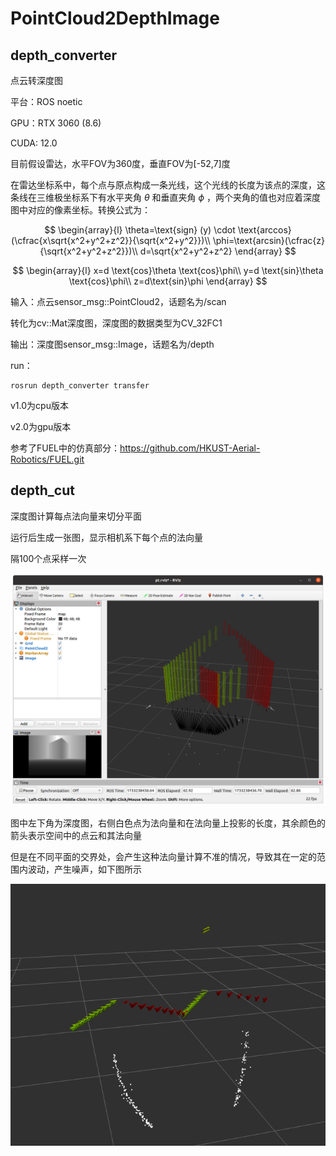 # PointCloud2DepthImage

## depth_converter

点云转深度图

平台：ROS noetic

GPU：RTX 3060 (8.6)

CUDA: 12.0

目前假设雷达，水平FOV为360度，垂直FOV为[-52,7]度

在雷达坐标系中，每个点与原点构成一条光线，这个光线的长度为该点的深度，这条线在三维极坐标系下有水平夹角 $\theta$ 和垂直夹角 $\phi$ ，两个夹角的值也对应着深度图中对应的像素坐标。转换公式为：

$$
\begin{array}{l}
\theta=\text{sign} (y) \cdot \text{arccos} (\cfrac{x\sqrt{x^2+y^2+z^2}}{\sqrt{x^2+y^2}})\\
\phi=\text{arcsin}(\cfrac{z}{\sqrt{x^2+y^2+z^2}})\\
d=\sqrt{x^2+y^2+z^2}
\end{array}
$$

$$
\begin{array}{l}
x=d \text{cos}\theta \text{cos}\phi\\
y=d \text{sin}\theta \text{cos}\phi\\
z=d\text{sin}\phi
\end{array}
$$

输入：点云sensor_msg::PointCloud2，话题名为/scan

转化为cv::Mat深度图，深度图的数据类型为CV_32FC1

输出：深度图sensor_msg::Image，话题名为/depth

run：

    rosrun depth_converter transfer

v1.0为cpu版本

v2.0为gpu版本

参考了FUEL中的仿真部分：https://github.com/HKUST-Aerial-Robotics/FUEL.git

## depth_cut

深度图计算每点法向量来切分平面

运行后生成一张图，显示相机系下每个点的法向量

隔100个点采样一次

![效果图](fig/效果.png "效果图")

图中左下角为深度图，右侧白色点为法向量和在法向量上投影的长度，其余颜色的箭头表示空间中的点云和其法向量

但是在不同平面的交界处，会产生这种法向量计算不准的情况，导致其在一定的范围内波动，产生噪声，如下图所示

![](fig/不同平面交界处.png)

